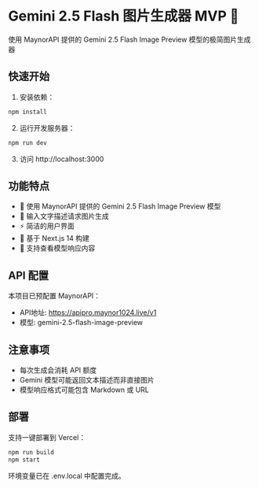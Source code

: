 # Gemini 2.5 Flash 图片生成器 MVP 🎨

使用 MaynorAPI 提供的 Gemini 2.5 Flash Image Preview 模型的极简图片生成器

## 快速开始

1. 安装依赖：
```bash
npm install
```

2. 运行开发服务器：
```bash
npm run dev
```

3. 访问 http://localhost:3000

## 功能特点

- 🚀 使用 MaynorAPI 提供的 Gemini 2.5 Flash Image Preview 模型
- 🎨 输入文字描述请求图片生成
- ⚡ 简洁的用户界面
- 🔧 基于 Next.js 14 构建
- 📝 支持查看模型响应内容

## API 配置

本项目已预配置 MaynorAPI：
- API地址: https://apipro.maynor1024.live/v1
- 模型: gemini-2.5-flash-image-preview

## 注意事项

- 每次生成会消耗 API 额度
- Gemini 模型可能返回文本描述而非直接图片
- 模型响应格式可能包含 Markdown 或 URL

## 部署

支持一键部署到 Vercel：

```bash
npm run build
npm start
```

环境变量已在 .env.local 中配置完成。